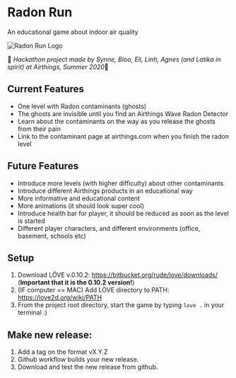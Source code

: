 # Radon Run
An educational game about indoor air quality

![Radon Run Logo](https://github.com/bloonguyen1207/radon_run/blob/master/graphics/menu.png?raw=true)

:runner: *Hackathon project made by Synne, Bloo, Eli, Linh, Agnes (and Latika in spirit) at Airthings, Summer 2020*:runner:


## Current Features
* One level with Radon contaminants (ghosts)
* The ghosts are invisible until you find an Airthings Wave Radon Detector
* Learn about the contaminants on the way as you release the ghosts from their pain
* Link to the contaminant page at airthings.com when you finish the radon level


## Future Features
* Introduce more levels (with higher difficulty) about other contaminants
* Introduce different Airthings products in an educational way
* More informative and educational content
* More animations (it should look super cool)
* Introduce health bar for player, it should be reduced as soon as the level is started
* Different player characters, and different environments (office, basement, schools etc)

## Setup
1. Download LÖVE v.0.10.2: https://bitbucket.org/rude/love/downloads/ (**Important that it is the 0.10.2 version!**)
2. (IF computer == MAC) Add LÖVE directory to PATH: https://love2d.org/wiki/PATH
3. From the project root directory, start the game by typing `love .` in your terminal :)

## Make new release:
1. Add a tag on the format vX.Y.Z
2. Github workflow builds your new release.
3. Download and test the new release from github.
